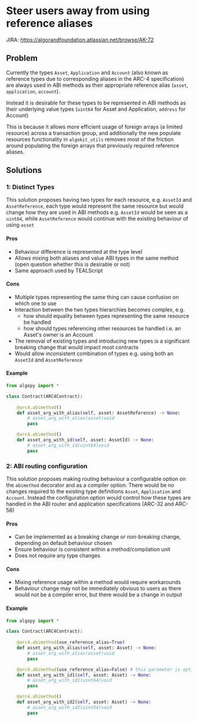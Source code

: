 # Steer users away from using reference aliases

JIRA: https://algorandfoundation.atlassian.net/browse/AK-72

## Problem

Currently the types `Asset`, `Application` and `Account` (also known as reference types due to corresponding aliases in the ARC-4 specification)
are always used in ABI methods as their appropriate reference alias (`asset`, `application`, `account`).

Instead it is desirable for these types to be represented in ABI methods as their underlying value types 
(`uint64` for Asset and Application, `address` for Account)

This is because it allows more efficient usage of foreign arrays (a limited resource) across a transaction group, and additionally
the new populate resources functionality in `algokit_utils` removes most of the friction around populating the foreign arrays that 
previously required reference aliases.

## Solutions

### 1: Distinct Types

This solution proposes having two types for each resource, e.g. `AssetId` and `AssetReference`, each type would represent the same resource
but would change how they are used in ABI methods e.g. `AssetId` would be seen as a `uint64`, while `AssetReference` would continue with
the existing behaviour of using `asset`

#### Pros

* Behaviour difference is represented at the type level
* Allows mixing both aliases and value ABI types in the same method (open question whether this is desirable or not)
* Same approach used by TEALScript

#### Cons

* Multiple types representing the same thing can cause confusion on which one to use
* Interaction between the two types hierarchies becomes complex, e.g. 
  * how should equality between types representing the same resource be handled
  * how should types referencing other resources be handled i.e. an Asset's owner is an Account
* The removal of existing types and introducing new types is a significant breaking change that would impact most contracts
* Would allow inconsistent combination of types e.g. using both an `AssetId` and `AssetReference`

#### Example 

```python
from algopy import *

class Contract(ARC4Contract):
    
    @arc4.abimethod()
    def asset_arg_with_alias(self, asset: AssetReference) -> None:
        # asset_arg_with_alias(asset)void
        pass

    @arc4.abimethod()
    def asset_arg_with_id(self, asset: AssetId) -> None:
        # asset_arg_with_id(uint64)void
        pass

```

### 2: ABI routing configuration

This solution proposes making routing behaviour a configurable option on the `abimethod` decorator and as a compiler option.
There would be no changes required to the existing type definitions `Asset`, `Application` and `Account`. 
Instead the configuration option would control how these types are handled in the ABI router and application specifications (ARC-32 and ARC-56) 

#### Pros

* Can be implemented as a breaking change or non-breaking change, depending on default behaviour chosen
* Ensure behaviour is consistent within a method/compilation unit
* Does not require any type changes

#### Cons

* Mixing reference usage within a method would require workarounds
* Behaviour change may not be immediately obvious to users as there would not be a compiler error, but there would be a change in output

#### Example

```python
from algopy import *

class Contract(ARC4Contract):
    
    @arc4.abimethod(use_reference_alias=True)
    def asset_arg_with_alias(self, asset: Asset) -> None:
        # asset_arg_with_alias(asset)void
        pass

    @arc4.abimethod(use_reference_alias=False) # this parameter is optional (see next method)
    def asset_arg_with_id1(self, asset: Asset) -> None:
        # asset_arg_with_id1(uint64)void
        pass

    @arc4.abimethod()
    def asset_arg_with_id2(self, asset: Asset) -> None:
        # asset_arg_with_id2(uint64)void
        pass

```
